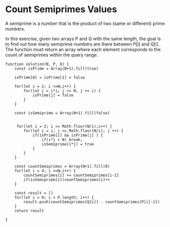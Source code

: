 # Count Semiprimes Values

A semiprime is a number that is the product of two (same or different) prime numbers.

In this exercise, given two arrays P and Q with the same length, the goal is to find out how many semiprime numbers are there between P[i] and Q[i].
The function must return an array where each element corresponds to the count of semiprimes within the query range.

```
function solution(N, P, Q) {
    const isPrime = Array(N+1).fill(true)

    isPrime[0] = isPrime[1] = false

    for(let i = 2; i <=N;i++) {
        for(let j = i*i; j <= N; j += i) {
            isPrime[j] = false
        }
    }

    const isSemiprime = Array(N+1).fill(false)


     for(let i = 2; i <= Math.floor(N/i);i++) {
        for(let j = i; j <= Math.floor(N/i); j ++) {
            if(isPrime[i] && isPrime[j] ) {
                if(i*j > N) break;
                isSemiprime[i*j] = true
            }
        }
    }

    const countSemiprimes = Array(N+1).fill(0)
    for(let i = 4; i <=N;i++) {
        countSemiprimes[i] += countSemiprimes[i-1]
        if(isSemiprime[i])countSemiprimes[i]++
    }

    const result = []
    for(let i = 0; i < P.length; i++) {
        result.push(countSemiprimes[Q[i]] - countSemiprimes[P[i]-1])
    }
    return result

}
```
